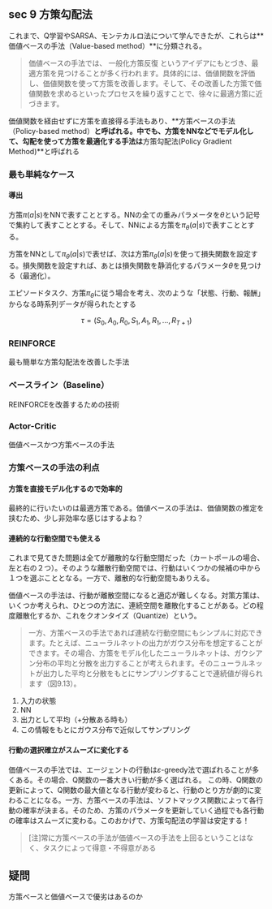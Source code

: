 ## sec 9 方策勾配法

これまで、Q学習やSARSA、モンテカルロ法について学んできたが、これらは**価値ベースの手法（Value-based method）**に分類される。

> 価値ベースの手法では、 一般化方策反復 というアイデアにもとづき、最適方策を見つけることが多く行われます。具体的には、価値関数を評価し、価値関数を使って方策を改善します。そして、その改善した方策で価値関数を求めるといったプロセスを繰り返すことで、徐々に最適方策に近づきます。

価値関数を経由せずに方策を直接得る手法もあり、**方策ベースの手法（Policy-based method）**と呼ばれる。中でも、方策をNNなどでモデル化して、勾配を使って方策を最適化する手法は**方策勾配法(Policy Gradient Method)**と呼ばれる

### 最も単純なケース

#### 導出
方策$\pi(a|s)$をNNで表すこととする。NNの全ての重みパラメータを$\theta$という記号で集約して表すこととする。そして、NNによる方策を$\pi_\theta(a|s)$で表すこととする。

方策をNNとして$\pi_\theta(a|s)$で表せば、次は方策$\pi_\theta(a|s)$を使って損失関数を設定する。損失関数を設定すれば、あとは損失関数を静消化するパラメータ$\theta$を見つける（最適化）。

エピソードタスク、方策$\pi_\theta$に従う場合を考え、次のような「状態、行動、報酬」からなる時系列データが得られたとする

$$
\tau = (S_0, A_0, R_0, S_1, A_1, R_1, \dots, R_{T+1})
$$


### REINFORCE
最も簡単な方策勾配法を改善した手法

### ベースライン（Baseline）
REINFORCEを改善するための技術

### Actor-Critic
価値ベースかつ方策ベースの手法

### 方策ベースの手法の利点

#### 方策を直接モデル化するので効率的
最終的に行いたいのは最適方策である。価値ベースの手法は、価値関数の推定を挟むため、少し非効率な感じはするよね？

#### 連続的な行動空間でも使える
これまで見てきた問題は全てが離散的な行動空間だった（カートポールの場合、左と右の２つ）。そのような離散行動空間では、行動はいくつかの候補の中から１つを選ぶこととなる。一方で、離散的な行動空間もありえる。

価値ベースの手法は、行動が離散空間になると適応が難しくなる。対策方策は、いくつか考えられ、ひとつの方法に、連続空間を離散化することがある。どの程度離散化するか、これをクオンタイズ（Quantize）という。

> 一方、方策ベースの手法であれば連続な行動空間にもシンプルに対応できます。たとえば、ニューラルネットの出力がガウス分布を想定することができます。その場合、方策をモデル化したニューラルネットは、ガウシアン分布の平均と分散を出力することが考えられます。そのニューラルネットが出力した平均と分散をもとにサンプリングすることで連続値が得られます（図9.13）。

1. 入力の状態
2. NN
3. 出力として平均（+分散ある時も）
4. この情報をもとにガウス分布で近似してサンプリング

#### 行動の選択確立がスムーズに変化する
価値ベースの手法では、エージェントの行動は$\varepsilon$-greedy法で選ばれることが多くある。その場合、Q関数の一番大きい行動が多く選ばれる。
この時、Q関数の更新によって、Q関数の最大値となる行動が変わると、行動のとり方が劇的に変わることになる。一方、方策ベースの手法は、ソフトマックス関数によって各行動の確率が決まる。そのため、方策のパラメータを更新していく過程でも各行動の確率はスムーズに変わる。このおかげで、方策勾配法の学習は安定する！

> [注]常に方策ベースの手法が価値ベースの手法を上回るということはなく、タスクによって得意・不得意がある


## 疑問
方策ベースと価値ベースで優劣はあるのか

